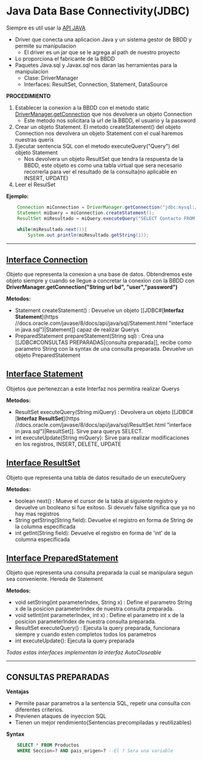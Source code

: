 # Java Data Base Connectivity(JDBC)

Siempre es util usar la  [API JAVA](https://docs.oracle.com/javase/8/docs/api/)

- Driver que conecta una aplicacion Java y un sistema gestor de BBDD y permite su manipulacion
	- El driver es un jar que se le agrega al path de nuestro proyecto
- Lo proporciona el fabricante de la BBDD
- Paquetes Java.sql y Javax.sql nos daran las herramientas para la manipulacion
	- Clase: DriverManager
	- Interfaces: ResultSet, Connection, Statement, DataSource

**PROCEDIMIENTO**
1. Establecer la conexion a la BBDD con el metodo static [DriverManager.getConnection](https://docs.oracle.com/javase/8/docs/api/java/sql/DriverManager.html#getConnection-java.lang.String-java.util.Properties-) que nos devolvera un objeto Connection
	- Este metodo nos solicitara la url de la BBDD, el usuario y la password
2. Crear un objeto Statement. El metodo createStatement() del objeto Connection nos devolvera un objeto Statement con el cual haremos nuestras queris
3. Ejecutar sentencia SQL con el metodo executeQuery("Query") del objeto Statement
	- Nos devolvera un objeto ResultSet que tendra la respuesta de la BBDD, este objeto es como una tabla virtual que sera necesario recorrerla para ver el resultado de la consulta(no aplicable en INSERT, UPDATE)
4. Leer el ResulSet

**Ejemplo:**
```Java
	Connection miConnection = DriverManager.getConnection("jdbc:mysql://localhost:3306/emarket","root","Asdacmdk27@");  
	Statement miQuery = miConnection.createStatement();  
	ResultSet miResultado = miQuery.executeQuery("SELECT Contacto FROM clientes");  
	  
	while(miResultado.next()){  
	    System.out.println(miResultado.getString(1));
```

---

## [**Interface Connection**](https://docs.oracle.com/javase/8/docs/api/java/sql/Connection.html "interface in java.sql")

Objeto que representa la conexion a una base de datos.
Obtendremos este objeto siempre y cuando se llegue a concretar la conexion con la BBDD con **DriverManager.getConnection("String url bd", "user","password")**

**Metodos:**
- Statement createStatement() : Devuelve un objeto [[JDBC#[**Interfaz Statement**](https //docs.oracle.com/javase/8/docs/api/java/sql/Statement.html "interface in java.sql")|Statement]] capaz de realizar Querys
- PreparedStatement prepareStatement(String sql) : Crea una [[JDBC#CONSULTAS PREPARADAS|consulta preparada]], recibe como parametro String con la syntax de una consulta preparada. Devuelve un objeto PreparedStatement


## [**Interface Statement**](https://docs.oracle.com/javase/8/docs/api/java/sql/Statement.html "interface in java.sql")

Objetos que pertenezcan a este Interfaz nos permitira realizar Querys

**Metodos:**
- ResultSet executeQuery(String miQuery) : Devolvera un objeto [[JDBC#[**Interfaz ResultSet**](https //docs.oracle.com/javase/8/docs/api/java/sql/ResultSet.html "interface in java.sql")|ResultSet]]. Sirve para querys SELECT.
- int executeUpdate(String miQuery): Sirve para realizar modificaciones en los registros, INSERT, DELETE, UPDATE


## [**Interface ResultSet**](https://docs.oracle.com/javase/8/docs/api/java/sql/ResultSet.html "interface in java.sql")

Objeto que representa una tabla de datos resultado de un executeQuery

**Metodos:**
- boolean next() : Mueve el cursor de la tabla al siguiente registro y devuelve un booleano si fue exitoso. Si devuelv false significa que ya no hay mas registros
- String getString(String field):  Devuelve el registro en forma de String de la columna especificada
- int getInt(String field): Devuelve el registro en forma de 'int' de la columna especificada

## [**Interface PreparedStatement**](https://docs.oracle.com/javase/8/docs/api/java/sql/PreparedStatement.html "interface in java.sql")

Objeto que representa una consulta preparada la cual se manipulara segun sea conveniente.
Hereda de Statement

**Metodos:**
- void setString(int parameterIndex, String x) : Define el parametro String x de la posicion parameterIndex de nuestra consulta preparada.
- void setInt(int parameterIndex, int x) : Define el parametro int x de la posicion parameterIndex de nuestra consulta preparada.
- ResultSet executeQuery() : Ejecuta la query preparada, funcionara siempre y cuando esten completos todos los parametros
- int executeUpdate(): Ejecuta la query preparada 

*Todas estas interfaces implementan la interfaz AutoCloseable*

---

## CONSULTAS PREPARADAS

**Ventajas**
- Permite pasar parametros a la sentencia SQL, repetir una consulta con diferentes criterios.
- Previenen ataques de inyeccion SQL
- Tienen un mejor rendimiento(Sentencias precompiladas y reutilizables)

**Syntax**
```SQL
	SELECT * FROM Productos 
	WHERE Seccion=? AND pais_origen=? --El ? Sera una variable
```